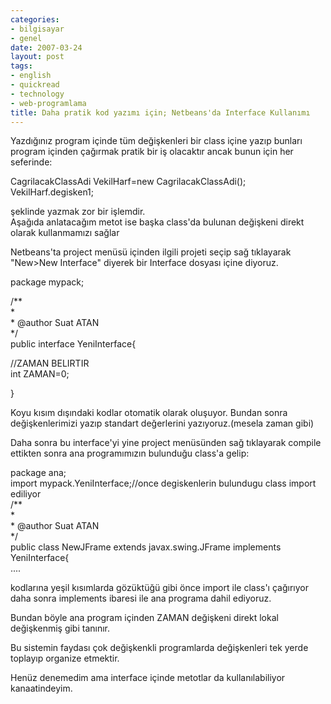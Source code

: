 ```yaml
---
categories:
- bilgisayar
- genel
date: 2007-03-24
layout: post
tags:
- english
- quickread
- technology
- web-programlama
title: Daha pratik kod yazımı için; Netbeans'da Interface Kullanımı
---
```


Yazdığınız program içinde tüm değişkenleri bir class içine yazıp bunları program içinden çağırmak pratik bir iş olacaktır ancak bunun için her seferinde:  
  
CagrilacakClassAdi VekilHarf=new CagrilacakClassAdi();  
VekilHarf.degisken1;  
  
şeklinde yazmak zor bir işlemdir.  
Aşağıda anlatacağım metot ise başka class'da bulunan değişkeni direkt olarak kullanmamızı sağlar  
  
Netbeans'ta project menüsü içinden ilgili projeti seçip sağ tıklayarak "New>New Interface" diyerek bir Interface dosyası içine diyoruz.  
  
package mypack;  
  
/\*\*  
\*  
\* @author Suat ATAN  
\*/  
public interface YeniInterface{  
  
//ZAMAN BELIRTIR  
int ZAMAN=0;  
  
}  
  
Koyu kısım dışındaki kodlar otomatik olarak oluşuyor. Bundan sonra değişkenlerimizi yazıp standart değerlerini yazıyoruz.(mesela zaman gibi)  
  
Daha sonra bu interface'yi yine project menüsünden sağ tıklayarak compile ettikten sonra ana programımızın bulunduğu class'a gelip:  
  
package ana;  
import mypack.YeniInterface;//once degiskenlerin bulundugu class import ediliyor  
/\*\*  
\*  
\* @author Suat ATAN  
\*/  
public class NewJFrame extends javax.swing.JFrame implements YeniInterface{  
....  
  
  
kodlarına yeşil kısımlarda gözüktüğü gibi önce import ile class'ı çağırıyor daha sonra implements ibaresi ile ana programa dahil ediyoruz.  
  
Bundan böyle ana program içinden ZAMAN değişkeni direkt lokal değişkenmiş gibi tanınır.  
  
Bu sistemin faydası çok değişkenkli programlarda değişkenleri tek yerde toplayıp organize etmektir.  
  
Henüz denemedim ama interface içinde metotlar da kullanılabiliyor kanaatindeyim.

